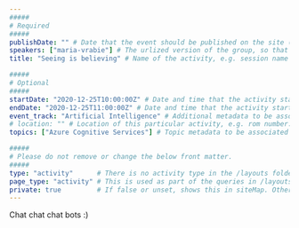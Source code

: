 ```yaml
---
#####
# Required
#####
publishDate: "" # Date that the event should be published on the site (Any builds that you run after this date will display the site). Useful if you want to time this with some kind of social media push/press release.
speakers: ["maria-vrabie"] # The urlized version of the group, so that it can be displayed on the group's page.
title: "Seeing is believing" # Name of the activity, e.g. session name

#####
# Optional
#####
startDate: "2020-12-25T10:00:00Z" # Date and time that the activity starts
endDate: "2020-12-25T11:00:00Z" # Date and time that the activity starts
event_track: "Artificial Intelligence" # Additional metadata to be associated with an activity if there are multiple "tracks" in the event which should be rendered separately. E.g. A track of sessions on DevOps, a track of sessions on Cloud Architecture, etc.
# location: "" # Location of this particular activity, e.g. rom number. Useful if being use for a conference type event, where there is one overall location, but activities (e.g. sessions) would beheld in different rooms smin a conference venue.
topics: ["Azure Cognitive Services"] # Topic metadata to be associated with the Activity. This will displayed as tags on the page, and will also be available underneath the /topics/ taxonomy on the website.

#####
# Please do not remove or change the below front matter.
#####
type: "activity"      # There is no activity type in the /layouts folder, just like there is deliberately no default single or list. This means this file will not be generated, and positively impacts the build tests.
page_type: "activity" # This is used as part of the queries in /layouts/groups/single.html
private: true         # If false or unset, shows this in siteMap. Otherwise, does not.
---
```

Chat chat chat bots :)